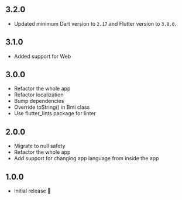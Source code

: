 ## 3.2.0

- Updated minimum Dart version to `2.17` and Flutter version to `3.0.0`.

## 3.1.0

- Added support for Web

## 3.0.0

- Refactor the whole app
- Refactor localization
- Bump dependencies
- Override toString() in Bmi class
- Use flutter_lints package for linter

## 2.0.0

- Migrate to null safety
- Refactor the whole app
- Add support for changing app language from inside the app

## 1.0.0

- Initial release 🎉

